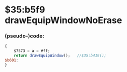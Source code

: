 ﻿
# $35:b5f9 drawEquipWindowNoErase



### (pseudo-)code:
```js
{
	$7573 = a = #ff;
	return drawEquipWindow();	//$35:b419();
$b601:
}
```



